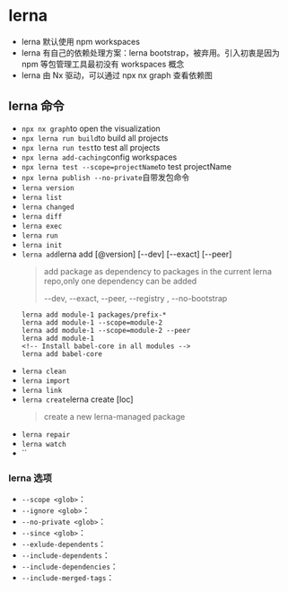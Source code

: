 # lerna

- lerna 默认使用 npm workspaces
- lerna 有自己的依赖处理方案：lerna bootstrap，被弃用。引入初衷是因为 npm 等包管理工具最初没有 workspaces 概念
- lerna 由 Nx 驱动，可以通过 npx nx graph 查看依赖图

## lerna 命令

- `npx nx graph`to open the visualization
- `npx lerna run build`to build all projects
- `npx lerna run test`to test all projects
- `npx lerna add-caching`config workspaces
- `npx lerna test --scope=projectName`to test projectName
- `npx lerna publish --no-private`自带发包命令
- `lerna version`
- `lerna list`
- `lerna changed`
- `lerna diff`
- `lerna exec`
- `lerna run`
- `lerna init`
- `lerna add`lerna add <package>[@version] [--dev] [--exact] [--peer]
  > add package as dependency to packages in the current lerna repo,only one dependency can be added
  >
  > --dev, --exact, --peer, --registry <url>, --no-bootstrap
  ```shell
  lerna add module-1 packages/prefix-*
  lerna add module-1 --scope=module-2
  lerna add module-1 --scope=module-2 --peer
  lerna add module-1
  <!-- Install babel-core in all modules -->
  lerna add babel-core
  ```
- `lerna clean`
- `lerna import`
- `lerna link`
- `lerna create`lerna create <name> [loc]
  > create a new lerna-managed package
- `lerna repair`
- `lerna watch`
- ``

### lerna 选项

- `--scope <glob>`：
- `--ignore <glob>`：
- `--no-private <glob>`：
- `--since <glob>`：
- `--exlude-dependents`：
- `--include-dependents`：
- `--include-dependencies`：
- `--include-merged-tags`：
